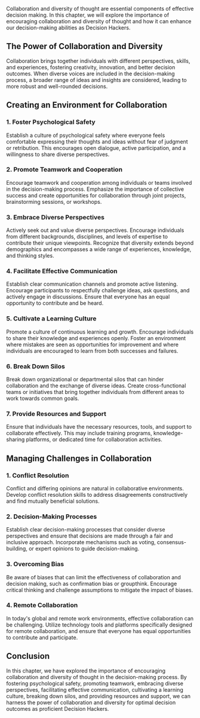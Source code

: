 
Collaboration and diversity of thought are essential components of effective decision making. In this chapter, we will explore the importance of encouraging collaboration and diversity of thought and how it can enhance our decision-making abilities as Decision Hackers.

The Power of Collaboration and Diversity
----------------------------------------

Collaboration brings together individuals with different perspectives, skills, and experiences, fostering creativity, innovation, and better decision outcomes. When diverse voices are included in the decision-making process, a broader range of ideas and insights are considered, leading to more robust and well-rounded decisions.

Creating an Environment for Collaboration
-----------------------------------------

### 1. Foster Psychological Safety

Establish a culture of psychological safety where everyone feels comfortable expressing their thoughts and ideas without fear of judgment or retribution. This encourages open dialogue, active participation, and a willingness to share diverse perspectives.

### 2. Promote Teamwork and Cooperation

Encourage teamwork and cooperation among individuals or teams involved in the decision-making process. Emphasize the importance of collective success and create opportunities for collaboration through joint projects, brainstorming sessions, or workshops.

### 3. Embrace Diverse Perspectives

Actively seek out and value diverse perspectives. Encourage individuals from different backgrounds, disciplines, and levels of expertise to contribute their unique viewpoints. Recognize that diversity extends beyond demographics and encompasses a wide range of experiences, knowledge, and thinking styles.

### 4. Facilitate Effective Communication

Establish clear communication channels and promote active listening. Encourage participants to respectfully challenge ideas, ask questions, and actively engage in discussions. Ensure that everyone has an equal opportunity to contribute and be heard.

### 5. Cultivate a Learning Culture

Promote a culture of continuous learning and growth. Encourage individuals to share their knowledge and experiences openly. Foster an environment where mistakes are seen as opportunities for improvement and where individuals are encouraged to learn from both successes and failures.

### 6. Break Down Silos

Break down organizational or departmental silos that can hinder collaboration and the exchange of diverse ideas. Create cross-functional teams or initiatives that bring together individuals from different areas to work towards common goals.

### 7. Provide Resources and Support

Ensure that individuals have the necessary resources, tools, and support to collaborate effectively. This may include training programs, knowledge-sharing platforms, or dedicated time for collaboration activities.

Managing Challenges in Collaboration
------------------------------------

### 1. Conflict Resolution

Conflict and differing opinions are natural in collaborative environments. Develop conflict resolution skills to address disagreements constructively and find mutually beneficial solutions.

### 2. Decision-Making Processes

Establish clear decision-making processes that consider diverse perspectives and ensure that decisions are made through a fair and inclusive approach. Incorporate mechanisms such as voting, consensus-building, or expert opinions to guide decision-making.

### 3. Overcoming Bias

Be aware of biases that can limit the effectiveness of collaboration and decision making, such as confirmation bias or groupthink. Encourage critical thinking and challenge assumptions to mitigate the impact of biases.

### 4. Remote Collaboration

In today's global and remote work environments, effective collaboration can be challenging. Utilize technology tools and platforms specifically designed for remote collaboration, and ensure that everyone has equal opportunities to contribute and participate.

Conclusion
----------

In this chapter, we have explored the importance of encouraging collaboration and diversity of thought in the decision-making process. By fostering psychological safety, promoting teamwork, embracing diverse perspectives, facilitating effective communication, cultivating a learning culture, breaking down silos, and providing resources and support, we can harness the power of collaboration and diversity for optimal decision outcomes as proficient Decision Hackers.
